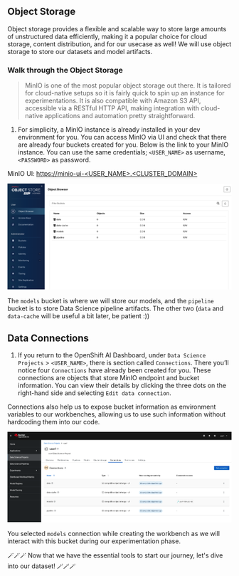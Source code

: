 ## Object Storage

Object storage provides a flexible and scalable way to store large amounts of unstructured data efficiently, making it a popular choice for cloud storage, content distribution, and for our usecase as well! We will use object storage to store our datasets and model artifacts.

### Walk through the Object Storage

> MinIO is one of the most popular object storage out there. It is tailored for cloud-native setups so it is fairly quick to spin up an instance for experimentations. It is also compatible with Amazon S3 API, accessible via a RESTful HTTP API, making integration with cloud-native applications and automation pretty straightforward.

1. For simplicity, a MinIO instance is already installed in your dev environment for you. You can access MinIO via UI and check that there are already four buckets created for you. Below is the link to your MinIO instance. You can use the same credentials; `<USER_NAME>` as username, `<PASSWORD>` as password.


MinIO UI: [https://minio-ui-<USER_NAME>.<CLUSTER_DOMAIN>](https://minio-ui-<USER_NAME>.<CLUSTER_DOMAIN>)


![minio-ui.png](./images/minio-ui.png)

The `models` bucket is where we will store our models, and the `pipeline` bucket is to store Data Science pipeline artifacts. The other two (`data` and `data-cache` will be useful a bit later, be patient :))

## Data Connections

1. If you return to the OpenShift AI Dashboard, under `Data Science Projects` > `<USER_NAME>`, there is section called `Connections`. There you’ll notice four `Connections` have already been created for you. These connections are objects that store MinIO endpoint and bucket information. You can view their details by clicking the three dots on the right-hand side and selecting `Edit data connection`.

Connections also help us to expose bucket information as environment variables to our workbenches, allowing us to use such information without hardcoding them into our code.

![data-connections.png](./images/data-connections.png)

You selected `models` connection while creating the workbench as we will interact with this bucket during our experimentation phase.


 🪄🪄🪄 Now that we have the essential tools to start our journey, let's dive into our dataset! 🪄🪄🪄